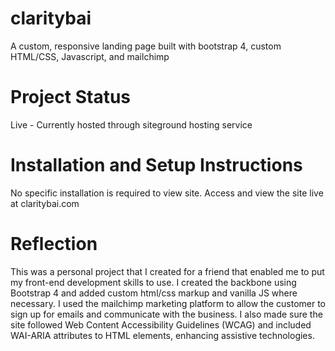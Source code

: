 # claritybai
A custom, responsive landing page built with bootstrap 4, custom HTML/CSS, Javascript, and mailchimp

# Project Status
Live - Currently hosted through siteground hosting service 

# Installation and Setup Instructions
No specific installation is required to view site. Access and view the site live at claritybai.com

# Reflection
This was a personal project that I created for a friend that enabled me to put my front-end development skills to use. 
I created the backbone using Bootstrap 4 and added custom html/css markup and vanilla JS where necessary.
I used the mailchimp marketing platform to allow the customer to sign up for emails and communicate with the business.
I also made sure the site followed Web Content Accessibility Guidelines (WCAG) and included WAI-ARIA attributes to HTML elements, 
enhancing assistive technologies.

